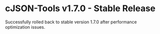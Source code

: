 # cJSON-Tools v1.7.0 - Stable Release

Successfully rolled back to stable version 1.7.0 after performance optimization issues.
